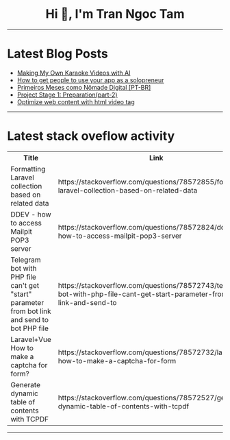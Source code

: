 <h1 align="center">Hi 👋, I'm Tran Ngoc Tam</h1>

---

# Latest Blog Posts 
<!-- BLOG-POST-LIST:START -->
- [Making My Own Karaoke Videos with AI](https://dev.to/muddylemon/making-my-own-karaoke-videos-with-ai-4b8l)
- [How to get people to use your app as a solopreneur](https://dev.to/leonardoventurini/how-to-get-people-to-use-your-app-as-a-solopreneur-2o2f)
- [Primeiros Meses como Nômade Digital [PT-BR]](https://dev.to/andredarcie/primeiros-meses-como-nomade-digital-pt-br-42g)
- [Project Stage 1: Preparation&lpar;part-2&rpar;](https://dev.to/yuktimulani/project-stage-1-preparationpart-2-3oon)
- [Optimize web content with html video tag](https://dev.to/hussein09/optimize-web-content-with-html-video-tag-no8)
<!-- BLOG-POST-LIST:END -->

---

# Latest stack oveflow activity
<table>
  <tr><th>Title</th><th>Link</th></tr>
  <!-- STACKOVERFLOW:START --><tr><td>Formatting Laravel collection based on related data</td><td>https://stackoverflow.com/questions/78572855/formatting-laravel-collection-based-on-related-data</td></tr><tr><td>DDEV - how to access Mailpit POP3 server</td><td>https://stackoverflow.com/questions/78572824/ddev-how-to-access-mailpit-pop3-server</td></tr><tr><td>Telegram bot with PHP file can&#39;t get &quot;start&quot; parameter from bot link and send to bot PHP file</td><td>https://stackoverflow.com/questions/78572743/telegram-bot-with-php-file-cant-get-start-parameter-from-bot-link-and-send-to</td></tr><tr><td>Laravel+Vue How to make a captcha for form?</td><td>https://stackoverflow.com/questions/78572732/laravelvue-how-to-make-a-captcha-for-form</td></tr><tr><td>Generate dynamic table of contents with TCPDF</td><td>https://stackoverflow.com/questions/78572527/generate-dynamic-table-of-contents-with-tcpdf</td></tr><!-- STACKOVERFLOW:END -->
</table>

---



